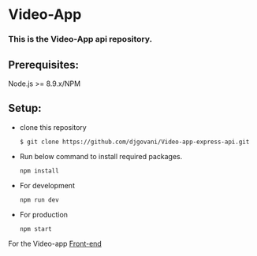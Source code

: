 # Video-App
### This is the Video-App api repository.

## Prerequisites:
Node.js >= 8.9.x/NPM

## Setup:
* clone this repository

    ```
    $ git clone https://github.com/djgovani/Video-app-express-api.git
    ```

* Run below command to install required packages.

    ```
    npm install
    ```

* For development

    ```
    npm run dev
    ```

* For production

    ```
    npm start
    ```

For the Video-app <a href="https://github.com/iakashpatel/developer-videos-vue-app">Front-end</a> 
